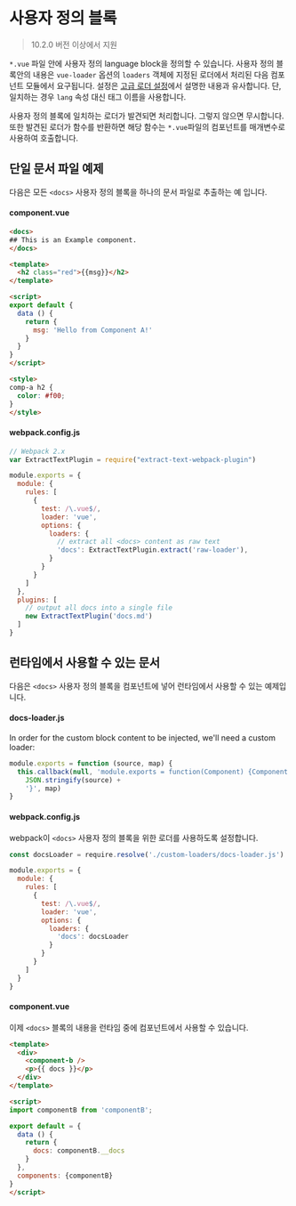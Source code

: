 # 사용자 정의 블록

> 10.2.0 버전 이상에서 지원

`*.vue` 파일 안에 사용자 정의 language block을 정의할 수 있습니다. 사용자 정의 블록안의 내용은 `vue-loader` 옵션의 `loaders` 객체에 지정된 로더에서 처리된 다음 컴포넌트 모듈에서 요구됩니다. 설정은 [고급 로더 설정](../configurations/advanced.md)에서 설명한 내용과 유사합니다. 단, 일치하는 경우 `lang` 속성 대신 태그 이름을 사용합니다.

사용자 정의 블록에 일치하는 로더가 발견되면 처리합니다. 그렇지 않으면 무시합니다. 또한 발견된 로더가 함수를 반환하면 해당 함수는 `*.vue`파일의 컴포넌트를 매개변수로 사용하여 호출합니다.

## 단일 문서 파일 예제

다음은 모든 `<docs>` 사용자 정의 블록을 하나의 문서 파일로 추출하는 예 입니다.

#### component.vue

``` html
<docs>
## This is an Example component.
</docs>

<template>
  <h2 class="red">{{msg}}</h2>
</template>

<script>
export default {
  data () {
    return {
      msg: 'Hello from Component A!'
    }
  }
}
</script>

<style>
comp-a h2 {
  color: #f00;
}
</style>
```

#### webpack.config.js

``` js
// Webpack 2.x
var ExtractTextPlugin = require("extract-text-webpack-plugin")

module.exports = {
  module: {
    rules: [
      {
        test: /\.vue$/,
        loader: 'vue',
        options: {
          loaders: {
            // extract all <docs> content as raw text
            'docs': ExtractTextPlugin.extract('raw-loader'),
          }
        }
      }
    ]
  },
  plugins: [
    // output all docs into a single file
    new ExtractTextPlugin('docs.md')
  ]
}
```

## 런타임에서 사용할 수 있는 문서

다음은 `<docs>` 사용자 정의 블록을 컴포넌트에 넣어 런타임에서 사용할 수 있는 예제입니다.

#### docs-loader.js 

In order for the custom block content to be injected, we'll need a custom loader: 

``` js
module.exports = function (source, map) {
  this.callback(null, 'module.exports = function(Component) {Component.options.__docs = ' +
    JSON.stringify(source) +
    '}', map)
}
```

#### webpack.config.js

webpack이 `<docs>` 사용자 정의 블록을 위한 로더를 사용하도록 설정합니다.

``` js
const docsLoader = require.resolve('./custom-loaders/docs-loader.js')

module.exports = {
  module: {
    rules: [
      {
        test: /\.vue$/,
        loader: 'vue',
        options: {
          loaders: {
            'docs': docsLoader
          }
        }
      }
    ]
  }
}
```

#### component.vue

이제 `<docs>` 블록의 내용을 런타임 중에 컴포넌트에서 사용할 수 있습니다.

``` html
<template>
  <div>
    <component-b />
    <p>{{ docs }}</p>
  </div>
</template>

<script>
import componentB from 'componentB';

export default = {
  data () {
    return {
      docs: componentB.__docs
    }
  },
  components: {componentB}
}
</script>
```